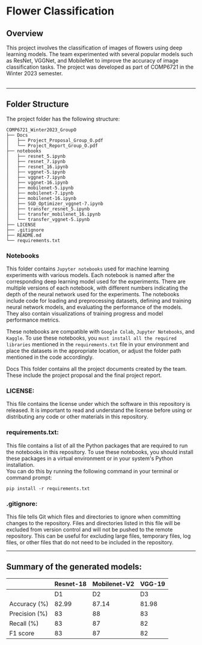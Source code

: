 # Flower Classification

## Overview
This project involves the classification of images of flowers using deep learning models. The team experimented with several popular models such as ResNet, VGGNet, and MobileNet to improve the accuracy of image classification tasks. The project was developed as part of COMP6721 in the Winter 2023 semester.
<br />
<br />
<hr />

## Folder Structure
The project folder has the following structure:

```
COMP6721_Winter2023_GroupO
├── Docs
│   ├── Project_Proposal_Group_O.pdf
│   └── Project_Report_Group_O.pdf
├── notebooks
│   ├── resnet_5.ipynb
│   ├── resnet_7.ipynb
│   ├── resnet_16.ipynb
│   ├── vggnet-5.ipynb
│   ├── vggnet-7.ipynb
│   ├── vggnet-16.ipynb
│   ├── mobilenet-5.ipynb
│   ├── mobilenet-7.ipynb
│   ├── mobilenet-16.ipynb
│   ├── SGD_Optimizer_vggnet-7.ipynb
│   ├── transfer_resnet_5.ipynb
│   ├── transfer_mobilenet_16.ipynb
│   └── transfer_vggnet-5.ipynb
├── LICENSE
├── .gitignore
├── README.md
└── requirements.txt
```
### Notebooks
This folder contains `Jupyter notebooks` used for machine learning experiments with various models. Each notebook is named after the corresponding deep learning model used for the experiments. There are multiple versions of each notebook, with different numbers indicating the depth of the neural network used for the experiments. The notebooks include code for loading and preprocessing datasets, defining and training neural network models, and evaluating the performance of the models. They also contain visualizations of training progress and model performance metrics.

These notebooks are compatible with `Google Colab`, `Jupyter Notebooks`, and `Kaggle`. To use these notebooks, you `must install all the required libraries` mentioned in the ```requirements.txt``` file in your environment and place the datasets in the appropriate location, or adjust the folder path mentioned in the code accordingly.

Docs
This folder contains all the project documents created by the team. These include the project proposal and the final project report.


### LICENSE:
This file contains the license under which the software in this repository is released. It is important to read and understand the license before using or distributing any code or other materials in this repository.

### requirements.txt:
This file contains a list of all the Python packages that are required to run the notebooks in this repository. To use these notebooks, you should install these packages in a virtual environment or in your system's Python installation. <br >You can do this by running the following command in your terminal or command prompt:

``` 
pip install -r requirements.txt
```

### .gitignore:
This file tells Git which files and directories to ignore when committing changes to the repository. Files and directories listed in this file will be excluded from version control and will not be pushed to the remote repository. This can be useful for excluding large files, temporary files, log files, or other files that do not need to be included in the repository.

<hr />

## Summary of the generated models:

|               | Resnet-18 | Mobilenet-V2 | VGG-19 |
| ------------- | --------- | ------------ | ------ |
|               | D1        | D2           | D3     | D1 | D2 | D3 | D1 | D2 | D3 |
| Accuracy (%)  | 82.99     | 87.14        | 81.98  | 82.99 | 87.59 | 81.85 | 10.13 | 14.29 | 6.68 |
| Precision (%) | 83        | 88           | 83     | 83 | 88 | 82 | 1 | 2 | 0 |
| Recall (%)    | 83        | 87           | 82     | 83 | 88 | 82 | 10 | 14 | 7 |
| F1 score      | 83        | 87           | 82     | 83 | 88 | 82 | 20 | 4 | 1 |

